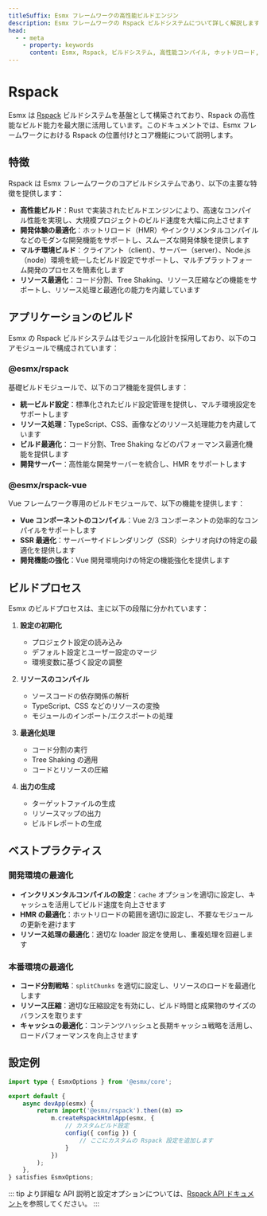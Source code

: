 ```yaml
---
titleSuffix: Esmx フレームワークの高性能ビルドエンジン
description: Esmx フレームワークの Rspack ビルドシステムについて詳しく解説します。高性能コンパイル、マルチ環境ビルド、リソース最適化などのコア機能を紹介し、開発者が効率的で信頼性の高いモダンな Web アプリケーションを構築するのを支援します。
head:
  - - meta
    - property: keywords
      content: Esmx, Rspack, ビルドシステム, 高性能コンパイル, ホットリロード, マルチ環境ビルド, Tree Shaking, コード分割, SSR, リソース最適化, 開発効率, ビルドツール
---
```


# Rspack

Esmx は [Rspack](https://rspack.dev/) ビルドシステムを基盤として構築されており、Rspack の高性能なビルド能力を最大限に活用しています。このドキュメントでは、Esmx フレームワークにおける Rspack の位置付けとコア機能について説明します。

## 特徴

Rspack は Esmx フレームワークのコアビルドシステムであり、以下の主要な特徴を提供します：

- **高性能ビルド**：Rust で実装されたビルドエンジンにより、高速なコンパイル性能を実現し、大規模プロジェクトのビルド速度を大幅に向上させます
- **開発体験の最適化**：ホットリロード（HMR）やインクリメンタルコンパイルなどのモダンな開発機能をサポートし、スムーズな開発体験を提供します
- **マルチ環境ビルド**：クライアント（client）、サーバー（server）、Node.js（node）環境を統一したビルド設定でサポートし、マルチプラットフォーム開発のプロセスを簡素化します
- **リソース最適化**：コード分割、Tree Shaking、リソース圧縮などの機能をサポートし、リソース処理と最適化の能力を内蔵しています

## アプリケーションのビルド

Esmx の Rspack ビルドシステムはモジュール化設計を採用しており、以下のコアモジュールで構成されています：

### @esmx/rspack

基礎ビルドモジュールで、以下のコア機能を提供します：

- **統一ビルド設定**：標準化されたビルド設定管理を提供し、マルチ環境設定をサポートします
- **リソース処理**：TypeScript、CSS、画像などのリソース処理能力を内蔵しています
- **ビルド最適化**：コード分割、Tree Shaking などのパフォーマンス最適化機能を提供します
- **開発サーバー**：高性能な開発サーバーを統合し、HMR をサポートします

### @esmx/rspack-vue

Vue フレームワーク専用のビルドモジュールで、以下の機能を提供します：

- **Vue コンポーネントのコンパイル**：Vue 2/3 コンポーネントの効率的なコンパイルをサポートします
- **SSR 最適化**：サーバーサイドレンダリング（SSR）シナリオ向けの特定の最適化を提供します
- **開発機能の強化**：Vue 開発環境向けの特定の機能強化を提供します

## ビルドプロセス

Esmx のビルドプロセスは、主に以下の段階に分かれています：

1. **設定の初期化**
   - プロジェクト設定の読み込み
   - デフォルト設定とユーザー設定のマージ
   - 環境変数に基づく設定の調整

2. **リソースのコンパイル**
   - ソースコードの依存関係の解析
   - TypeScript、CSS などのリソースの変換
   - モジュールのインポート/エクスポートの処理

3. **最適化処理**
   - コード分割の実行
   - Tree Shaking の適用
   - コードとリソースの圧縮

4. **出力の生成**
   - ターゲットファイルの生成
   - リソースマップの出力
   - ビルドレポートの生成

## ベストプラクティス

### 開発環境の最適化

- **インクリメンタルコンパイルの設定**：`cache` オプションを適切に設定し、キャッシュを活用してビルド速度を向上させます
- **HMR の最適化**：ホットリロードの範囲を適切に設定し、不要なモジュールの更新を避けます
- **リソース処理の最適化**：適切な loader 設定を使用し、重複処理を回避します

### 本番環境の最適化

- **コード分割戦略**：`splitChunks` を適切に設定し、リソースのロードを最適化します
- **リソース圧縮**：適切な圧縮設定を有効にし、ビルド時間と成果物のサイズのバランスを取ります
- **キャッシュの最適化**：コンテンツハッシュと長期キャッシュ戦略を活用し、ロードパフォーマンスを向上させます

## 設定例

```ts title="src/entry.node.ts"
import type { EsmxOptions } from '@esmx/core';

export default {
    async devApp(esmx) {
        return import('@esmx/rspack').then((m) =>
            m.createRspackHtmlApp(esmx, {
                // カスタムビルド設定
                config({ config }) {
                    // ここにカスタムの Rspack 設定を追加します
                }
            })
        );
    },
} satisfies EsmxOptions;
```

::: tip
より詳細な API 説明と設定オプションについては、[Rspack API ドキュメント](/api/app/rspack.html)を参照してください。
:::
